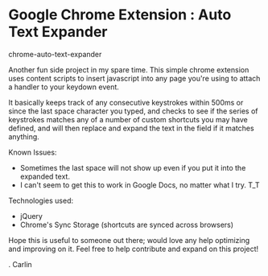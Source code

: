 Google Chrome Extension : Auto Text Expander
=========================
chrome-auto-text-expander

Another fun side project in my spare time. This simple chrome extension uses content scripts to insert javascript into any page you're using to attach a handler to your keydown event.

It basically keeps track of any consecutive keystrokes within 500ms or since the last space character you typed, and checks to see if the series of keystrokes matches any of a number of custom shortcuts you may have defined, and will then replace and expand the text in the field if it matches anything.

Known Issues:
 - Sometimes the last space will not show up even if you put it into the
   expanded text.
 - I can't seem to get this to work in Google Docs, no matter what I try. T_T

Technologies used:
 - jQuery
 - Chrome's Sync Storage (shortcuts are synced across browsers)

Hope this is useful to someone out there; would love any help optimizing and improving on it. Feel free to help contribute and expand on this project!

. Carlin
